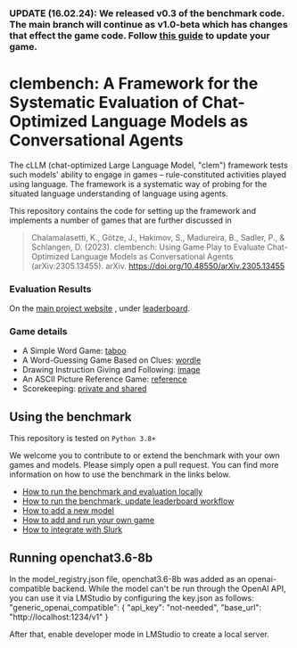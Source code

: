 ### UPDATE (16.02.24): We released v0.3 of the benchmark code. The main branch will continue as v1.0-beta which has changes that effect the game code. Follow [this guide](docs/howto_update_to_v1.md) to update your game.

# clembench: A Framework for the Systematic Evaluation of Chat-Optimized Language Models as Conversational Agents

The cLLM (chat-optimized Large Language Model, "clem") framework tests such models' ability to engage in games – rule-constituted activities played using language.
The framework is a systematic way of probing for the situated language understanding of language using agents.

This repository contains the code for setting up the framework and implements a number of games that are further discussed in 

> Chalamalasetti, K., Götze, J., Hakimov, S., Madureira, B., Sadler, P., & Schlangen, D. (2023). clembench: Using Game Play to Evaluate Chat-Optimized Language Models as Conversational Agents (arXiv:2305.13455). arXiv. https://doi.org/10.48550/arXiv.2305.13455

### Evaluation Results

On the [main project website](https://clembench.github.io) , under [leaderboard](https://clembench.github.io/leaderboard.html).

### Game details

- A Simple Word Game: [taboo](docs/taboo.md)
- A Word-Guessing Game Based on Clues: [wordle](docs/wordle.md)
- Drawing Instruction Giving and Following: [image](docs/image.md)
- An ASCII Picture Reference Game: [reference](docs/reference.md)
- Scorekeeping: [private and shared](docs/privateshared.md)

## Using the benchmark

This repository is tested on `Python 3.8+`

We welcome you to contribute to or extend the benchmark with your own games and models. 
Please simply open a pull request. You can find more information on how to use the benchmark in the links below.

- [How to run the benchmark and evaluation locally](docs/howto_run_benchmark.md)
- [How to run the benchmark, update leaderboard workflow](docs/howto_benchmark_workflow.md)
- [How to add a new model](docs/howto_add_models.md)
- [How to add and run your own game](docs/howto_add_games.md)
- [How to integrate with Slurk](docs/howto_slurk.md)


## Running openchat3.6-8b

In the model_registry.json file, openchat3.6-8b was added as an openai-compatible backend. While the model can't be run through the OpenAI API, you can use it via LMStudio by configuring the key.json as follows:
"generic_openai_compatible": {
    "api_key": "not-needed",
    "base_url": "http://localhost:1234/v1"
  }

After that, enable developer mode in LMStudio to create a local server. 
